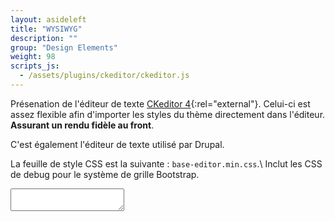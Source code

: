 ```yaml
---
layout: asideleft
title: "WYSIWYG"
description: ""
group: "Design Elements"
weight: 98
scripts_js:
  - /assets/plugins/ckeditor/ckeditor.js
---
```


Présenation de l'éditeur de texte [CKeditor 4](https://ckeditor.com/){:rel="external"}. Celui-ci est assez flexible afin d'importer les styles du thème directement dans l'éditeur. **Assurant un rendu fidèle au front**.

C'est également l'éditeur de texte utilisé par Drupal.

La feuille de style CSS est la suivante : `base-editor.min.css`.\\
Inclut les CSS de debug pour le système de grille Bootstrap.

<textarea name="editor1" row="40"></textarea>
<script>
  CKEDITOR.replace('editor1', {
    customConfig: '{{ "../../js/custom_ckeditor.js" | prepend: basePath }}'
  });
  CKEDITOR.instances['editor1'].setData('<div class="citation"><blockquote>Lorem ipsum dolor sit amet, consectetur adipisicing elit. Est ratione placeat incidunt, dicta libero aperiam repellendus recusandae, nesciunt reiciendis veniam ab amet commodi aut sed ipsam temporibus ullam soluta eum vitae magni debitis laborum assumenda hic. Nihil, molestias, blanditiis. Numquam. <cite>Isaac Asimov</cite></blockquote></div><div class="lettrine"><p>Lorem ipsum dolor sit amet, consectetur adipisicing elit. Ullam accusamus voluptate laudantium rerum quisquam excepturi quae nam eligendi voluptatibus error delectus impedit architecto distinctio repudiandae officiis, quaerat corporis blanditiis est earum quos molestias veniam, temporibus velit. Aperiam reprehenderit impedit soluta.</p><p><a href="#lien_vers_une_page">Lien vers une page</a><br />mon texte</p><p><a href="#lien_vers_une_autre_page">Lien vers une autre page</a></p></div><div class="frame text-center"><div class="frame__inner"><div class="frame__header"><h2 class="frame__title caps">Call to Action Headline</h2><p class="frame__excerpt">Vivamus nunc nunc, lacinia ac nulla eget. Vivamus nunc nunc, lacinia ac nulla eget.<br/> Pellentesque congue sodales lacinia.</p></div><div class="frame__action"><a class="btn btn--default" href="#cta1">Call To Action</a><a class="btn btn--primary" href="#cta2">Call To Action 2</a></div></div></div><p><span style="font-style: italic;">Lorem ipsum dolor sit amet, consectetur adipisicing elit. Est ratione placeat incidunt, dicta libero aperiam repellendus recusandae, nesciunt reiciendis veniam ab amet commodi aut sed ipsam temporibus ullam soluta eum vitae magni debitis laborum assumenda hic. Nihil, molestias, blanditiis. Numquam.&nbsp;Lorem ipsum dolor sit amet, consectetur adipisicing elit. Est ratione placeat incidunt, dicta libero aperiam repellendus recusandae, nesciunt reiciendis veniam ab amet commodi aut sed ipsam temporibus ullam soluta eum vitae magni debitis laborum assumenda hic. Nihil, molestias, blanditiis. Numquam.&nbsp;Lorem ipsum dolor sit amet, consectetur adipisicing elit. Est ratione placeat incidunt, dicta libero aperiam repellendus recusandae, nesciunt reiciendis veniam ab amet commodi aut sed ipsam temporibus ullam soluta eum vitae magni debitis laborum assumenda hic. Nihil, molestias, blanditiis. Numquam.</span></p><div class="texte-chapeau"><p>Lorem ipsum dolor sit amet, consectetur adipisicing elit. Est ratione placeat incidunt, dicta libero aperiam repellendus recusandae, nesciunt reiciendis veniam ab amet commodi aut sed ipsam temporibus ullam soluta eum vitae magni debitis laborum assumenda hic. Nihil, molestias, blanditiis. Numquam. <cite>Isaac Asimov</cite></p></div><p><span style="font-style: italic;">Lorem ipsum dolor sit amet, consectetur adipisicing elit. Est ratione placeat incidunt, dicta libero aperiam repellendus recusandae, nesciunt reiciendis veniam ab amet commodi aut sed ipsam temporibus ullam soluta eum vitae magni debitis laborum assumenda hic. Nihil, molestias, blanditiis. Numquam.</span></p><ul class="ul-round ul-red"><li>liste item 1<ul><li>listeiste sous item 1</li><li>Liste sous item 2</li></ul></li><li>liste item 2</li><li>liste item 3</li></ul><h2>H2 - Markup HTML</h2><p><a href="#">link element</a> example<br /><a href="#" class="external">link element external</a><br /><cite>cite element</cite> example<br />The <code>code element</code> example<br />The <del>del element</del> example<br />The <dfn>dfn element</dfn> and <dfn title="Title text">dfn element with title</dfn> examples<br />The <em>em element</em> example<br />The <i>i element</i> example<br />The img element <img alt="" width="16" height="16" src="http://placehold.it/16" /> example<br />The <ins>ins element</ins> example<br />The <kbd>kbd element</kbd> example<br />The <mark>mark element</mark> example or <code class="highlight">.highlight</code><br />The <q>q element <q>inside</q> a q element</q> example<br />The <s>s element</s> example<br />The <samp>samp element</samp> example<br />The <small>small element</small> example<br />The <span>span element</span> example<br />The <strong>strong element</strong> example<br />The <sub>sub element</sub> example<br />The <sup>sup element</sup> example<br />The <u>u element</u> example<br />The <var>var element</var> example</p><p>To take a screenshot on your Mac, press <kbd>Cmd</kbd> + <kbd>Shift</kbd> + <kbd>3</kbd>.</p><p>The coordinate of the <var>i</var>th point is (<var>x<sub><var>i</var></sub></var>, <var>y<sub><var>i</var></sub></var>). For example, the 10th point has coordinate (<var>x<sub>10</sub></var>, <var>y<sub>10</sub></var>).</p><p>f(<var>x</var>, <var>n</var>) = log<sub>4</sub><var>x</var><sup><var>n</var></sup></p><p>The <span class="caps">caps element</span>. The <span class="small-caps">small-caps element</span>. The <span class="no-caps">no-caps element</span>. The <span class="regular">regular element</span>. The <span class="bold">bold element</span>. The <span class="italic">italic element</span>.</p><h2>Texte exemple</h2><p>Vivamus pretium placerat lorem, in tempor massa convallis sit amet. Aliquam sed quam eget ligula luctus aliquam sed vitae nulla. Aliquam dui dolor, ullamcorper eget rutrum ut, hendrerit ac lorem. Donec magna est, sollicitudin vel ultrices vel, mattis ut odio. Integer vel felis laoreet purus sollicitudin varius sed id ipsum. Suspendisse potenti.</p><h3>Thrid level 1</h3><p>Lorem ipsum dolor sit amet, consectetur adipisicing elit. Velit vero doloremque illo distinctio harum sed adipisci quis tenetur. Necessitatibus, sit reprehenderit. Cum dolorem quo ullam, deleniti expedita blanditiis veniam possimus deserunt.</p><p>Quae amet eos ut, quisquam dignissimos ducimus magnam soluta nam, ea nemo, minus. Esse voluptatem, odit. <strong>Est explicabo pariatur eligendi consectetur in, quam provident fugiat corporis officiis atque</strong>, necessitatibus aliquam asperiores, doloribus saepe voluptas assumenda libero neque? Delectus, ex, sequi? Ipsa ipsum architecto iusto aliquid, sint ad. Nostrum repellat tempore minima omnis harum labore esse sint nam non blanditiis! <strong>Ducimus, dolorum similique.</strong> Labore accusamus aut reiciendis velit ea alias.</p><blockquote><p><strong>Blockquote</strong> &gt; Lorem ipsum dolor sit amet, consectetur adipisicing elit. Velit vero doloremque illo distinctio harum sed adipisci quis tenetur. Necessitatibus, sit reprehenderit. Cum dolorem quo ullam, deleniti expedita blanditiis veniam possimus deserunt.</p></blockquote><h3>Thrid level 2</h3><p>Praesent ut justo vitae metus luctus vehicula a et purus. Suspendisse potenti. Sed viverra, quam non hendrerit laoreet, massa odio blandit arcu, ac molestie metus diam eu tortor. Donec erat arcu, ultrices sit amet placerat non, feugiat in arcu. Mauris eros quam, varius eget volutpat vel, tristique sed est. In faucibus feugiat urna sit amet elementum. Integer consequat rhoncus libero, in molestie augue posuere et. Phasellus ac eleifend magna. Proin vulputate dui ac justo pharetra consequat. In vel iaculis ligula.</p><p><img class="alignleft mtn" src="http://lorempixel.com/250/250/animals/1" width="250" height="250" alt="" /> Lorem ipsum dolor sit amet, consectetur adipisicing elit. Modi et voluptas expedita sunt sed dicta delectus esse commodi. Cupiditate, sunt, ullam, quasi, ipsam quisquam autem animi repudiandae sequi libero eos tempore commodi voluptates tempora est quam quas dignissimos officia consequuntur natus molestias? Recusandae, nostrum est consequuntur ad quam ducimus assumenda!</p><p><img class="alignright" src="http://lorempixel.com/150/150/animals/2" width="150" height="150" alt="" /> Lorem ipsum dolor sit amet, consectetur adipisicing elit. Temporibus, eligendi nihil at animi itaque tempore voluptas aperiam sit consequatur nisi magni iusto. Deleniti, molestiae, magnam, eligendi officiis voluptatibus voluptatum provident atque recusandae voluptate dolorem voluptatem inventore illo beatae rem doloribus debitis commodi quasi molestias in a eos maiores dolore nostrum quaerat perspiciatis. Sit, mollitia, neque, quasi libero provident rerum earum fugiat nihil sed odit dolorum eveniet quas dolores impedit voluptatibus incidunt debitis aliquam accusantium ab eligendi.</p><p><img class="aligncenter" src="http://lorempixel.com/150/150/animals/3" width="150" height="150" alt="" /> Lorem ipsum dolor sit amet, consectetur adipisicing elit. Dolorum, earum, molestias perferendis autem minima nihil itaque fugit quis. Eius, natus vitae similique impedit quod dolor tenetur nemo atque praesentium dolore commodi cum possimus quo quas eos magnam sapiente fugit accusamus magni quasi iure placeat quam dignissimos quidem vero aut autem officia dicta hic labore! Quibusdam delectus similique sit atque eum.</p><p><img class="alignnone" src="http://lorempixel.com/150/150/animals/4" width="150" height="150" alt="" /> Lorem ipsum dolor sit amet, consectetur adipisicing elit. Unde, ratione, quo, aliquid, quasi minus quia a accusantium ad obcaecati vitae adipisci eos facere dicta. Ex, in consequuntur tenetur eius laborum quisquam porro sequi. Molestias, ex libero cum eligendi magni laboriosam.</p><figure class="legend"><img alt="" class="legend__image" src="https://picsum.photos/400" /><figcaption class="legend__caption">Lorem ipsum dolor sit amet, consectetur adipiscing elit.</figcaption></figure>')
</script>
